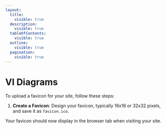 ```yaml
---
layout:
  title:
    visible: true
  description:
    visible: true
  tableOfContents:
    visible: true
  outline:
    visible: true
  pagination:
    visible: true
---
```


# VI Diagrams

To upload a favicon for your site, follow these steps:

1. **Create a Favicon**: Design your favicon, typically 16x16 or 32x32 pixels, and save it as `favicon.ico`.

Your favicon should now display in the browser tab when visiting your site.
